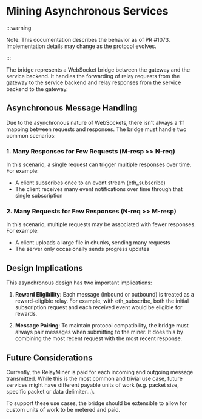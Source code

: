 # Mining Asynchronous Services

:::warning

Note: This documentation describes the behavior as of PR #1073. Implementation
details may change as the protocol evolves.

:::

The bridge represents a WebSocket bridge between the gateway and the service
backend. It handles the forwarding of relay requests from the gateway to the
service backend and relay responses from the service backend to the gateway.

## Asynchronous Message Handling

Due to the asynchronous nature of WebSockets, there isn't always a 1:1 mapping
between requests and responses. The bridge must handle two common scenarios:

### 1. Many Responses for Few Requests (M-resp >> N-req)

In this scenario, a single request can trigger multiple responses over time.
For example:
- A client subscribes once to an event stream (eth_subscribe)
- The client receives many event notifications over time through that single
  subscription

### 2. Many Requests for Few Responses (N-req >> M-resp)

In this scenario, multiple requests may be associated with fewer responses.
For example:
- A client uploads a large file in chunks, sending many requests
- The server only occasionally sends progress updates

## Design Implications

This asynchronous design has two important implications:

1. **Reward Eligibility**: Each message (inbound or outbound) is treated as a
   reward-eligible relay. For example, with eth_subscribe, both the initial
   subscription request and each received event would be eligible for rewards.

2. **Message Pairing**: To maintain protocol compatibility, the bridge must always
   pair messages when submitting to the miner. It does this by combining the most
   recent request with the most recent response.

## Future Considerations

Currently, the RelayMiner is paid for each incoming and outgoing message
transmitted. While this is the most common and trivial use case, future services
might have different payable units of work (e.g. packet size, specific packet or
data delimiter...).

To support these use cases, the bridge should be extensible to allow for custom
units of work to be metered and paid.